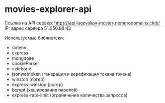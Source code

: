 # movies-explorer-api
Ссылка на API сервер: https://api.lugovskoy-movies.nomoredomains.club/
IP: адрес сервера 51.250.88.43

Используемые библиотеки:
- dotenv
- express
- mongoose
- cookieParser
- celebrate
- jsonwebtoken (генерация и верефикация токена токена)
- winston (логер)
- express-winston (логер)
- bcrypt (хеширование паролей)
- express-rate-limit (ограничение количества запросов)
